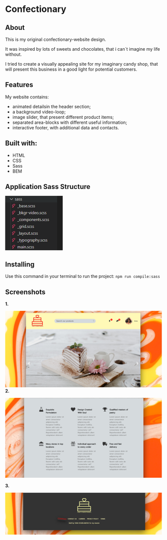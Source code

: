 # Confectionary
## About
This is my original confectionary-website design.

It was inspired by lots of sweets and chocolates, that i can`t imagine my life without.


I tried to create a visually appealing site for my imaginary candy shop, that will present this business in a good light for potential customers.
## Features

My website contains:
* animated detailsin the header section;
* a background video-loop;
* image slider, that present different product items;
* separated area-blocks with different useful information;
* interactive footer, with additional data and contacts.
## Built with:
* HTML
* CSS
* Sass
* BEM
## Application Sass Structure
![](screenshot/structure.PNG)
## Installing
Use this command in your terminal to run the project:
`npm run compile:sass`
## Screenshots
**1.**

![](screenshot/confectionaryImg1.PNG)
**2.**
  

![](screenshot/confectionaryImg2.PNG)

**3.**
 

![](screenshot/confectionaryImg3.PNG)

